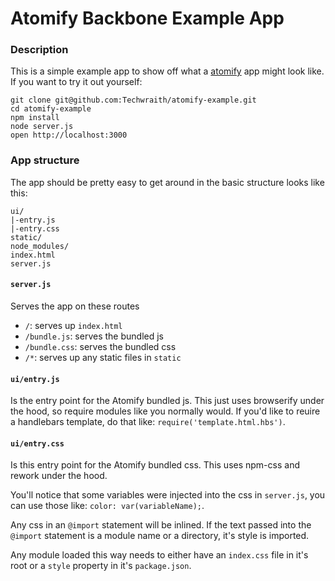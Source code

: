 Atomify Backbone Example App
============================

### Description

This is a simple example app to show off what a [atomify](http://github.com/techwraith/atomify) app might look like. If you want to try it out yourself:

```
git clone git@github.com:Techwraith/atomify-example.git
cd atomify-example
npm install
node server.js
open http://localhost:3000
```

### App structure

The app should be pretty easy to get around in the basic structure looks like this:

```
ui/
|-entry.js
|-entry.css
static/
node_modules/
index.html
server.js
```

#### `server.js`

Serves the app on these routes

- `/`: serves up `index.html`
- `/bundle.js`: serves the bundled js
- `/bundle.css`: serves the bundled css
- `/*`: serves up any static files in `static`

#### `ui/entry.js`

Is the entry point for the Atomify bundled js. This just uses browserify under the hood, so require modules like you normally would. If you'd like to reuire a handlebars template, do that like: `require('template.html.hbs')`.

#### `ui/entry.css`

Is this entry point for the Atomify bundled css. This uses npm-css and rework under the hood.

You'll notice that some variables were injected into the css in `server.js`, you can use those like: `color: var(variableName);`.

Any css in an `@import` statement will be inlined. If the text passed into the `@import` statement is a module name or a directory, it's style is imported.

Any module loaded this way needs to either have an `index.css` file in it's root or a `style` property in it's `package.json`.
